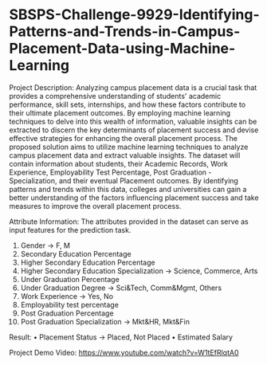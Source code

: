 # SBSPS-Challenge-9929-Identifying-Patterns-and-Trends-in-Campus-Placement-Data-using-Machine-Learning

Project Description:
Analyzing campus placement data is a crucial task that provides a comprehensive understanding of students' academic performance, skill sets, internships, and how these factors contribute to their ultimate placement outcomes. By employing machine learning techniques to delve into this wealth of information, valuable insights can be extracted to discern the key determinants of placement success and devise effective strategies for enhancing the overall placement process. 
The proposed solution aims to utilize machine learning techniques to analyze campus placement data and extract valuable insights. The dataset will contain information about students, their Academic Records, Work Experience, Employability Test Percentage, Post Graduation - Specialization, and their eventual Placement outcomes. By identifying patterns and trends within this data, colleges and universities can gain a better understanding of the factors influencing placement success and take measures to improve the overall placement process.

Attribute Information:
The attributes provided in the dataset can serve as input features for the prediction task. 
1.	Gender -> F, M
2.	Secondary Education Percentage
3.	Higher Secondary Education Percentage
4.	Higher Secondary Education Specialization -> Science, Commerce, Arts
5.	Under Graduation Percentage
6.	Under Graduation Degree -> Sci&Tech, Comm&Mgmt, Others
7.	Work Experience -> Yes, No
8.	Employability test percentage
9.	Post Graduation Percentage
10.	Post Graduation Specialization -> Mkt&HR, Mkt&Fin

Result:
•	Placement Status -> Placed, Not Placed
•	Estimated Salary

Project Demo Video: https://www.youtube.com/watch?v=W1tEfRlqtA0

